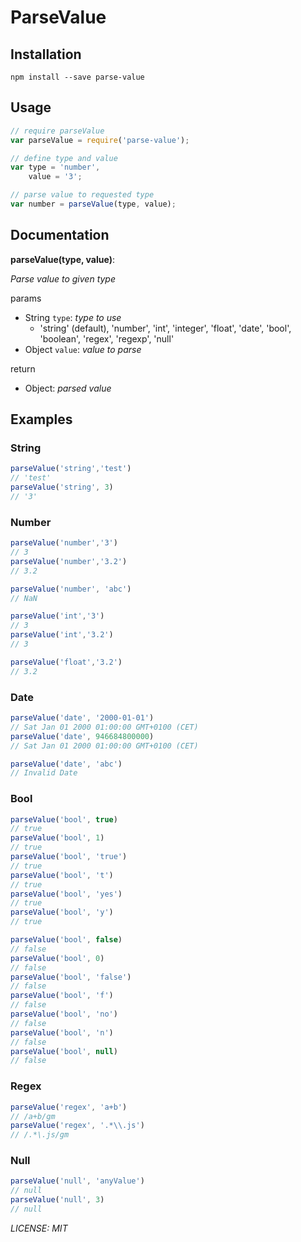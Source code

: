 # ParseValue

## Installation

```
npm install --save parse-value
```

## Usage

```javascript
// require parseValue
var parseValue = require('parse-value');

// define type and value
var type = 'number',
    value = '3';

// parse value to requested type
var number = parseValue(type, value);
```


## Documentation

**parseValue(type, value)**:

*Parse value to given type*

params

- String `type`: *type to use*
    - 'string' (default), 'number', 'int', 'integer', 'float', 'date', 'bool', 'boolean', 'regex', 'regexp', 'null'
- Object `value`: *value to parse*

return

- Object: *parsed value*

## Examples

### String

```javascript
parseValue('string','test')
// 'test'
parseValue('string', 3)
// '3'
```


### Number

```javascript
parseValue('number','3')
// 3
parseValue('number','3.2')
// 3.2

parseValue('number', 'abc')
// NaN

parseValue('int','3')
// 3
parseValue('int','3.2')
// 3

parseValue('float','3.2')
// 3.2
```


### Date

```javascript
parseValue('date', '2000-01-01')
// Sat Jan 01 2000 01:00:00 GMT+0100 (CET)
parseValue('date', 946684800000)
// Sat Jan 01 2000 01:00:00 GMT+0100 (CET)

parseValue('date', 'abc')
// Invalid Date
```


### Bool

```javascript
parseValue('bool', true)
// true
parseValue('bool', 1)
// true
parseValue('bool', 'true')
// true
parseValue('bool', 't')
// true
parseValue('bool', 'yes')
// true
parseValue('bool', 'y')
// true

parseValue('bool', false)
// false
parseValue('bool', 0)
// false
parseValue('bool', 'false')
// false
parseValue('bool', 'f')
// false
parseValue('bool', 'no')
// false
parseValue('bool', 'n')
// false
parseValue('bool', null)
// false
```


### Regex

```javascript
parseValue('regex', 'a+b')
// /a+b/gm
parseValue('regex', '.*\\.js')
// /.*\.js/gm
```


### Null

```javascript
parseValue('null', 'anyValue')
// null
parseValue('null', 3)
// null
```



*LICENSE: MIT*
